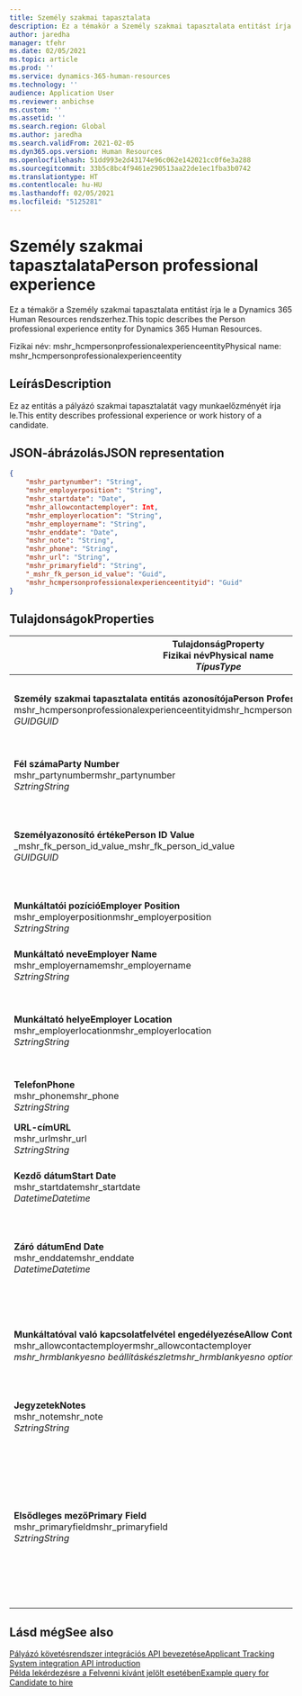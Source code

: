 ```yaml
---
title: Személy szakmai tapasztalata
description: Ez a témakör a Személy szakmai tapasztalata entitást írja le a Dynamics 365 Human Resources rendszerhez.
author: jaredha
manager: tfehr
ms.date: 02/05/2021
ms.topic: article
ms.prod: ''
ms.service: dynamics-365-human-resources
ms.technology: ''
audience: Application User
ms.reviewer: anbichse
ms.custom: ''
ms.assetid: ''
ms.search.region: Global
ms.author: jaredha
ms.search.validFrom: 2021-02-05
ms.dyn365.ops.version: Human Resources
ms.openlocfilehash: 51dd993e2d43174e96c062e142021cc0f6e3a288
ms.sourcegitcommit: 33b5c8bc4f9461e290513aa22de1ec1fba3b0742
ms.translationtype: HT
ms.contentlocale: hu-HU
ms.lasthandoff: 02/05/2021
ms.locfileid: "5125281"
---
```

# <a name="person-professional-experience"></a><span data-ttu-id="e0506-103">Személy szakmai tapasztalata</span><span class="sxs-lookup"><span data-stu-id="e0506-103">Person professional experience</span></span>

<span data-ttu-id="e0506-104">Ez a témakör a Személy szakmai tapasztalata entitást írja le a Dynamics 365 Human Resources rendszerhez.</span><span class="sxs-lookup"><span data-stu-id="e0506-104">This topic describes the Person professional experience entity for Dynamics 365 Human Resources.</span></span>

<span data-ttu-id="e0506-105">Fizikai név: mshr_hcmpersonprofessionalexperienceentity</span><span class="sxs-lookup"><span data-stu-id="e0506-105">Physical name: mshr_hcmpersonprofessionalexperienceentity</span></span>

## <a name="description"></a><span data-ttu-id="e0506-106">Leírás</span><span class="sxs-lookup"><span data-stu-id="e0506-106">Description</span></span>

<span data-ttu-id="e0506-107">Ez az entitás a pályázó szakmai tapasztalatát vagy munkaelőzményét írja le.</span><span class="sxs-lookup"><span data-stu-id="e0506-107">This entity describes professional experience or work history of a candidate.</span></span>

## <a name="json-representation"></a><span data-ttu-id="e0506-108">JSON-ábrázolás</span><span class="sxs-lookup"><span data-stu-id="e0506-108">JSON representation</span></span>

```json
{
    "mshr_partynumber": "String",
    "mshr_employerposition": "String",
    "mshr_startdate": "Date",
    "mshr_allowcontactemployer": Int,
    "mshr_employerlocation": "String",
    "mshr_employername": "String",
    "mshr_enddate": "Date",
    "mshr_note": "String",
    "mshr_phone": "String",
    "mshr_url": "String",
    "mshr_primaryfield": "String",
    "_mshr_fk_person_id_value": "Guid",
    "mshr_hcmpersonprofessionalexperienceentityid": "Guid"
}
```

## <a name="properties"></a><span data-ttu-id="e0506-109">Tulajdonságok</span><span class="sxs-lookup"><span data-stu-id="e0506-109">Properties</span></span>

| <span data-ttu-id="e0506-110">Tulajdonság</span><span class="sxs-lookup"><span data-stu-id="e0506-110">Property</span></span><br><span data-ttu-id="e0506-111">**Fizikai név**</span><span class="sxs-lookup"><span data-stu-id="e0506-111">**Physical name**</span></span><br><span data-ttu-id="e0506-112">**_Típus_**</span><span class="sxs-lookup"><span data-stu-id="e0506-112">**_Type_**</span></span> | <span data-ttu-id="e0506-113">Használat</span><span class="sxs-lookup"><span data-stu-id="e0506-113">Use</span></span> | <span data-ttu-id="e0506-114">Leírás</span><span class="sxs-lookup"><span data-stu-id="e0506-114">Description</span></span> |
| --- | --- | --- |
| <span data-ttu-id="e0506-115">**Személy szakmai tapasztalata entitás azonosítója**</span><span class="sxs-lookup"><span data-stu-id="e0506-115">**Person Professional Experience Entity ID**</span></span><br><span data-ttu-id="e0506-116">mshr_hcmpersonprofessionalexperienceentityid</span><span class="sxs-lookup"><span data-stu-id="e0506-116">mshr_hcmpersonprofessionalexperienceentityid</span></span><br><span data-ttu-id="e0506-117">*GUID*</span><span class="sxs-lookup"><span data-stu-id="e0506-117">*GUID*</span></span> | <span data-ttu-id="e0506-118">Írásvédett</span><span class="sxs-lookup"><span data-stu-id="e0506-118">Read-only</span></span><br><span data-ttu-id="e0506-119">Szükséges</span><span class="sxs-lookup"><span data-stu-id="e0506-119">Required</span></span> | <span data-ttu-id="e0506-120">Az entitásrekord rendszer által generált egyedi azonosítója.</span><span class="sxs-lookup"><span data-stu-id="e0506-120">System-generated unique identifier for the entity record.</span></span> |
| <span data-ttu-id="e0506-121">**Fél száma**</span><span class="sxs-lookup"><span data-stu-id="e0506-121">**Party Number**</span></span><br><span data-ttu-id="e0506-122">mshr_partynumber</span><span class="sxs-lookup"><span data-stu-id="e0506-122">mshr_partynumber</span></span><br><span data-ttu-id="e0506-123">*Sztring*</span><span class="sxs-lookup"><span data-stu-id="e0506-123">*String*</span></span> | <span data-ttu-id="e0506-124">Olvasás/írás</span><span class="sxs-lookup"><span data-stu-id="e0506-124">Read/write</span></span><br><span data-ttu-id="e0506-125">Szükséges</span><span class="sxs-lookup"><span data-stu-id="e0506-125">Required</span></span> | <span data-ttu-id="e0506-126">A jelölt személyi rekordjának egyedi azonosítója.</span><span class="sxs-lookup"><span data-stu-id="e0506-126">Unique identifier of the person record for the candidate.</span></span> |
| <span data-ttu-id="e0506-127">**Személyazonosító értéke**</span><span class="sxs-lookup"><span data-stu-id="e0506-127">**Person ID Value**</span></span><br><span data-ttu-id="e0506-128">_mshr_fk_person_id_value</span><span class="sxs-lookup"><span data-stu-id="e0506-128">_mshr_fk_person_id_value</span></span><br><span data-ttu-id="e0506-129">*GUID*</span><span class="sxs-lookup"><span data-stu-id="e0506-129">*GUID*</span></span> | <span data-ttu-id="e0506-130">Írásvédett</span><span class="sxs-lookup"><span data-stu-id="e0506-130">Read-only</span></span><br><span data-ttu-id="e0506-131">Szükséges</span><span class="sxs-lookup"><span data-stu-id="e0506-131">Required</span></span><br><span data-ttu-id="e0506-132">Idegen kulcs: mshr_dirpersonentityid / mshr_dirpersonentity</span><span class="sxs-lookup"><span data-stu-id="e0506-132">Foreign key: mshr_dirpersonentityid of mshr_dirpersonentity</span></span> | <span data-ttu-id="e0506-133">A személyentitás-rekord rendszer által generált egyedi azonosítója.</span><span class="sxs-lookup"><span data-stu-id="e0506-133">System-generated unique identifier of the person entity record.</span></span> |
| <span data-ttu-id="e0506-134">**Munkáltatói pozíció**</span><span class="sxs-lookup"><span data-stu-id="e0506-134">**Employer Position**</span></span><br><span data-ttu-id="e0506-135">mshr_employerposition</span><span class="sxs-lookup"><span data-stu-id="e0506-135">mshr_employerposition</span></span><br><span data-ttu-id="e0506-136">*Sztring*</span><span class="sxs-lookup"><span data-stu-id="e0506-136">*String*</span></span> | <span data-ttu-id="e0506-137">Olvasás/írás</span><span class="sxs-lookup"><span data-stu-id="e0506-137">Read/write</span></span><br><span data-ttu-id="e0506-138">Szükséges</span><span class="sxs-lookup"><span data-stu-id="e0506-138">Required</span></span> | <span data-ttu-id="e0506-139">A jelölt pozíciója a foglalkoztatása alatt.</span><span class="sxs-lookup"><span data-stu-id="e0506-139">The position title held by the candidate while under employment.</span></span> |
| <span data-ttu-id="e0506-140">**Munkáltató neve**</span><span class="sxs-lookup"><span data-stu-id="e0506-140">**Employer Name**</span></span><br><span data-ttu-id="e0506-141">mshr_employername</span><span class="sxs-lookup"><span data-stu-id="e0506-141">mshr_employername</span></span><br><span data-ttu-id="e0506-142">*Sztring*</span><span class="sxs-lookup"><span data-stu-id="e0506-142">*String*</span></span> | <span data-ttu-id="e0506-143">Olvasás/írás</span><span class="sxs-lookup"><span data-stu-id="e0506-143">Read/write</span></span><br><span data-ttu-id="e0506-144">Szükséges</span><span class="sxs-lookup"><span data-stu-id="e0506-144">Required</span></span> | <span data-ttu-id="e0506-145">A munkáltató neve.</span><span class="sxs-lookup"><span data-stu-id="e0506-145">The name of the employer.</span></span> |
| <span data-ttu-id="e0506-146">**Munkáltató helye**</span><span class="sxs-lookup"><span data-stu-id="e0506-146">**Employer Location**</span></span><br><span data-ttu-id="e0506-147">mshr_employerlocation</span><span class="sxs-lookup"><span data-stu-id="e0506-147">mshr_employerlocation</span></span><br><span data-ttu-id="e0506-148">*Sztring*</span><span class="sxs-lookup"><span data-stu-id="e0506-148">*String*</span></span> | <span data-ttu-id="e0506-149">Olvasás/írás</span><span class="sxs-lookup"><span data-stu-id="e0506-149">Read/write</span></span><br><span data-ttu-id="e0506-150">Választható</span><span class="sxs-lookup"><span data-stu-id="e0506-150">Optional</span></span> | <span data-ttu-id="e0506-151">A munkáltató helye.</span><span class="sxs-lookup"><span data-stu-id="e0506-151">The employer’s location.</span></span> <span data-ttu-id="e0506-152">Maximális hossz: 60.</span><span class="sxs-lookup"><span data-stu-id="e0506-152">Max length: 60.</span></span> <span data-ttu-id="e0506-153">Nincs konkrét meghatározott vagy kötelező formátum.</span><span class="sxs-lookup"><span data-stu-id="e0506-153">No specific format defined or required.</span></span> |
| <span data-ttu-id="e0506-154">**Telefon**</span><span class="sxs-lookup"><span data-stu-id="e0506-154">**Phone**</span></span><br><span data-ttu-id="e0506-155">mshr_phone</span><span class="sxs-lookup"><span data-stu-id="e0506-155">mshr_phone</span></span><br><span data-ttu-id="e0506-156">*Sztring*</span><span class="sxs-lookup"><span data-stu-id="e0506-156">*String*</span></span> | <span data-ttu-id="e0506-157">Olvasás/írás</span><span class="sxs-lookup"><span data-stu-id="e0506-157">Read/write</span></span><br><span data-ttu-id="e0506-158">Választható</span><span class="sxs-lookup"><span data-stu-id="e0506-158">Optional</span></span> | <span data-ttu-id="e0506-159">A munkáltató telefonszáma.</span><span class="sxs-lookup"><span data-stu-id="e0506-159">The employer’s phone number.</span></span> |
| <span data-ttu-id="e0506-160">**URL-cím**</span><span class="sxs-lookup"><span data-stu-id="e0506-160">**URL**</span></span><br><span data-ttu-id="e0506-161">mshr_url</span><span class="sxs-lookup"><span data-stu-id="e0506-161">mshr_url</span></span><br><span data-ttu-id="e0506-162">*Sztring*</span><span class="sxs-lookup"><span data-stu-id="e0506-162">*String*</span></span> | <span data-ttu-id="e0506-163">Olvasás/írás</span><span class="sxs-lookup"><span data-stu-id="e0506-163">Read/write</span></span><br><span data-ttu-id="e0506-164">Választható</span><span class="sxs-lookup"><span data-stu-id="e0506-164">Optional</span></span> | <span data-ttu-id="e0506-165">A munkáltató webhelyének URL-címe.</span><span class="sxs-lookup"><span data-stu-id="e0506-165">The URL of the employer’s website.</span></span> |
| <span data-ttu-id="e0506-166">**Kezdő dátum**</span><span class="sxs-lookup"><span data-stu-id="e0506-166">**Start Date**</span></span><br><span data-ttu-id="e0506-167">mshr_startdate</span><span class="sxs-lookup"><span data-stu-id="e0506-167">mshr_startdate</span></span><br><span data-ttu-id="e0506-168">*Datetime*</span><span class="sxs-lookup"><span data-stu-id="e0506-168">*Datetime*</span></span> | <span data-ttu-id="e0506-169">Olvasás/írás</span><span class="sxs-lookup"><span data-stu-id="e0506-169">Read/write</span></span><br><span data-ttu-id="e0506-170">Szükséges</span><span class="sxs-lookup"><span data-stu-id="e0506-170">Required</span></span> | <span data-ttu-id="e0506-171">A jelölt foglalkoztatásának kezdő dátuma.</span><span class="sxs-lookup"><span data-stu-id="e0506-171">The start date of the candidate’s employment.</span></span> |
| <span data-ttu-id="e0506-172">**Záró dátum**</span><span class="sxs-lookup"><span data-stu-id="e0506-172">**End Date**</span></span><br><span data-ttu-id="e0506-173">mshr_enddate</span><span class="sxs-lookup"><span data-stu-id="e0506-173">mshr_enddate</span></span><br><span data-ttu-id="e0506-174">*Datetime*</span><span class="sxs-lookup"><span data-stu-id="e0506-174">*Datetime*</span></span> | <span data-ttu-id="e0506-175">Olvasás/írás</span><span class="sxs-lookup"><span data-stu-id="e0506-175">Read/write</span></span><br><span data-ttu-id="e0506-176">Választható</span><span class="sxs-lookup"><span data-stu-id="e0506-176">Optional</span></span> | <span data-ttu-id="e0506-177">A jelölt foglalkoztatásának záró dátuma, vagy null, ha a jelölt továbbra is itt van alkalmazva.</span><span class="sxs-lookup"><span data-stu-id="e0506-177">The end date of the candidate’s employment, or null if the candidate is still employed here.</span></span> |
| <span data-ttu-id="e0506-178">**Munkáltatóval való kapcsolatfelvétel engedélyezése**</span><span class="sxs-lookup"><span data-stu-id="e0506-178">**Allow Contact Employer**</span></span><br><span data-ttu-id="e0506-179">mshr_allowcontactemployer</span><span class="sxs-lookup"><span data-stu-id="e0506-179">mshr_allowcontactemployer</span></span><br><span data-ttu-id="e0506-180">*mshr_hrmblankyesno beállításkészlet*</span><span class="sxs-lookup"><span data-stu-id="e0506-180">*mshr_hrmblankyesno option set*</span></span> | <span data-ttu-id="e0506-181">Olvasás/írás</span><span class="sxs-lookup"><span data-stu-id="e0506-181">Read/write</span></span><br><span data-ttu-id="e0506-182">Választható</span><span class="sxs-lookup"><span data-stu-id="e0506-182">Optional</span></span> | <span data-ttu-id="e0506-183">Jelzi, hogy a jelölt engedélyezi-e a korábbi munkáltatóval való kapcsolatfelvételt.</span><span class="sxs-lookup"><span data-stu-id="e0506-183">Signifies whether the candidate allows contacting the previous employer.</span></span> |
| <span data-ttu-id="e0506-184">**Jegyzetek**</span><span class="sxs-lookup"><span data-stu-id="e0506-184">**Notes**</span></span><br><span data-ttu-id="e0506-185">mshr_note</span><span class="sxs-lookup"><span data-stu-id="e0506-185">mshr_note</span></span><br><span data-ttu-id="e0506-186">*Sztring*</span><span class="sxs-lookup"><span data-stu-id="e0506-186">*String*</span></span> | <span data-ttu-id="e0506-187">Olvasás/írás</span><span class="sxs-lookup"><span data-stu-id="e0506-187">Read/write</span></span><br><span data-ttu-id="e0506-188">Választható</span><span class="sxs-lookup"><span data-stu-id="e0506-188">Optional</span></span> | <span data-ttu-id="e0506-189">A toborzási vagy felvételi vezető által használható megjegyzések.</span><span class="sxs-lookup"><span data-stu-id="e0506-189">Notes for use by the recruiter or hiring manager.</span></span> |
| <span data-ttu-id="e0506-190">**Elsődleges mező**</span><span class="sxs-lookup"><span data-stu-id="e0506-190">**Primary Field**</span></span><br><span data-ttu-id="e0506-191">mshr_primaryfield</span><span class="sxs-lookup"><span data-stu-id="e0506-191">mshr_primaryfield</span></span><br><span data-ttu-id="e0506-192">*Sztring*</span><span class="sxs-lookup"><span data-stu-id="e0506-192">*String*</span></span> | <span data-ttu-id="e0506-193">Írásvédett</span><span class="sxs-lookup"><span data-stu-id="e0506-193">Read-only</span></span><br><span data-ttu-id="e0506-194">Szükséges</span><span class="sxs-lookup"><span data-stu-id="e0506-194">Required</span></span> | <span data-ttu-id="e0506-195">Az entitásrekord elsődleges azonosítójaként használt mező.</span><span class="sxs-lookup"><span data-stu-id="e0506-195">Field used as a primary identifier of the entity record.</span></span> <span data-ttu-id="e0506-196">A fél számának, a kezdő dátumnak, a munkáltatói pozíciónak és a munkáltató nevének a kombinációja.</span><span class="sxs-lookup"><span data-stu-id="e0506-196">Combination of party number, start date, employer position, and employer name.</span></span> |

## <a name="see-also"></a><span data-ttu-id="e0506-197">Lásd még</span><span class="sxs-lookup"><span data-stu-id="e0506-197">See also</span></span>

[<span data-ttu-id="e0506-198">Pályázó követésrendszer integrációs API bevezetése</span><span class="sxs-lookup"><span data-stu-id="e0506-198">Applicant Tracking System integration API introduction</span></span>](hr-admin-integration-ats-api-introduction.md)<br>
[<span data-ttu-id="e0506-199">Példa lekérdezésre a Felvenni kívánt jelölt esetében</span><span class="sxs-lookup"><span data-stu-id="e0506-199">Example query for Candidate to hire</span></span>](hr-admin-integration-ats-api-candidate-to-hire-example-query.md)

